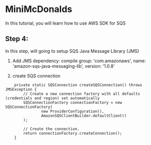 # MiniMcDonalds
In this tutorial, you will learn how to use AWS SDK for SQS

## Step 4:
In this step, will going to setup SQS Java Message Library (JMS)

1. Add JMS dependency:
	compile group: 'com.amazonaws', name: 'amazon-sqs-java-messaging-lib', version: '1.0.8'

2. create SQS connection
```
    private static SQSConnection createSQSConnection() throws JMSException {
        // Create a new connection factory with all defaults (credentials and region) set automatically
        SQSConnectionFactory connectionFactory = new SQSConnectionFactory(
                new ProviderConfiguration(),
                AmazonSQSClientBuilder.defaultClient()
        );

        // Create the connection.
        return connectionFactory.createConnection();
    }
```